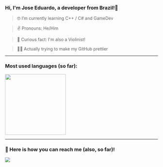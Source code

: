### Hi, I'm Jose Eduardo, a developer from Brazil!👋

> 🤓 I’m currently learning C++ / C# and GameDev
  
> ✌️ Pronouns: He/Him

> 🎻 Curious fact: I'm also a Violinist!

> 😶‍🌫️ Actually trying to make my GitHub prettier 

---
### Most used languages (so far):

<a href="https://github.com/anuraghazra/convoychat">
  <img height=200 align="center" src="https://github-readme-stats.vercel.app/api/top-langs?username=medeirosJose&layout=compact&langs_count=8&card_width=320" />
</a>

----
###  📱 Here is how you can reach me (also, so far)! 

<a href = "https://www.linkedin.com/in/medeirosjose/">
  <img align ="center" src="https://img.shields.io/badge/LinkedIn-0077B5?style=for-the-badge&logo=linkedin&logoColor=white" />
</a>
